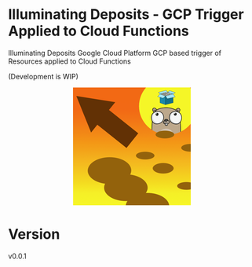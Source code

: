 # Illuminating Deposits - GCP Trigger Applied to Cloud Functions

Illuminating Deposits Google Cloud Platform GCP based trigger of Resources applied to Cloud Functions

(Development is WIP)

<p align="center">
<img src="./logo.png" alt="Illuminating Deposits Project Logo" title="Illuminating Deposits Project Logo" />
</p>



# Version
v0.0.1